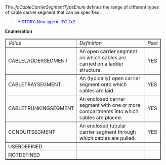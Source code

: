 ﻿The _IfcCableCarrierSegmentTypeEnum_ defines the range of different types of cable carrier segment that can be specified.

> <font color="#0000FF" size="-1"> HISTORY: New type in IFC
		  2x2</font>
> 


**Enumeration**

<table border="1"> 
		<tr> 
		  <td><i>Value</i></td> 
		  <td><i>Definition</i></td> 
		  <td><i>Pset</i></td> 
		</tr> 
		<tr> 
		  <td>CABLELADDERSEGMENT</td> 
		  <td>An open carrier segment on which cables are carried on a ladder
			 structure.</td> 
		  <td>YES</td> 
		</tr> 
		<tr> 
		  <td>CABLETRAYSEGMENT</td> 
		  <td>An (typically) open carrier segment onto which cables are laid.
			 </td> 
		  <td>YES</td> 
		</tr> 
		<tr> 
		  <td>CABLETRUNKINGSEGMENT</td> 
		  <td>An enclosed carrier segment with one or more compartments into
			 which cables are placed.</td> 
		  <td>YES</td> 
		</tr> 
		<tr> 
		  <td>CONDUITSEGMENT</td> 
		  <td>An enclosed tubular carrier segment through which cables are
			 pulled.</td> 
		  <td>YES</td> 
		</tr> 
		<tr> 
		  <td>USERDEFINED</td> 
		  <td></td> 
		  <td></td> 
		</tr> 
		<tr> 
		  <td>NOTDEFINED</td> 
		  <td></td> 
		  <td></td> 
		</tr> 
	 </table>